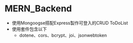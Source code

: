 # MERN_Backend
- 使用Mongoogse搭配Express製作可登入的CRUD ToDoList
- 使用套件包含以下
  - dotene、cors、bcrypt、joi、jsonwebtoken
